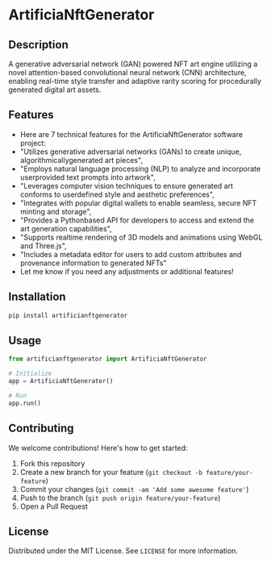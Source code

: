 # ArtificiaNftGenerator

## Description

A generative adversarial network (GAN) powered NFT art engine utilizing a novel attention-based convolutional neural network (CNN) architecture, enabling real-time style transfer and adaptive rarity scoring for procedurally generated digital art assets.

## Features

- Here are 7 technical features for the ArtificiaNftGenerator software project:
- "Utilizes generative adversarial networks (GANs) to create unique, algorithmicallygenerated art pieces",
- "Employs natural language processing (NLP) to analyze and incorporate userprovided text prompts into artwork",
- "Leverages computer vision techniques to ensure generated art conforms to userdefined style and aesthetic preferences",
- "Integrates with popular digital wallets to enable seamless, secure NFT minting and storage",
- "Provides a Pythonbased API for developers to access and extend the art generation capabilities",
- "Supports realtime rendering of 3D models and animations using WebGL and Three.js",
- "Includes a metadata editor for users to add custom attributes and provenance information to generated NFTs"
- Let me know if you need any adjustments or additional features!
## Installation

```bash
pip install artificianftgenerator
```

## Usage

```python
from artificianftgenerator import ArtificiaNftGenerator

# Initialize
app = ArtificiaNftGenerator()

# Run
app.run()
```

## Contributing

We welcome contributions! Here's how to get started:

1. Fork this repository
2. Create a new branch for your feature (`git checkout -b feature/your-feature`)
3. Commit your changes (`git commit -am 'Add some awesome feature'`)
4. Push to the branch (`git push origin feature/your-feature`)
5. Open a Pull Request

## License

Distributed under the MIT License. See `LICENSE` for more information.
